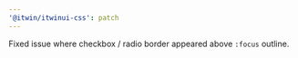 ```yaml
---
'@itwin/itwinui-css': patch
---
```


Fixed issue where checkbox / radio border appeared above `:focus` outline.
